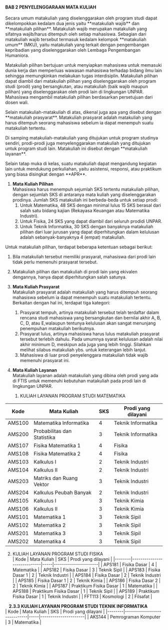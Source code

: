 #### **BAB 2 PENYELENGGARAAN MATA KULIAH**
<p>Secara umum matakuliah yang diselenggarakan oleh program studi dapat dikelompokkan kedalam dua jenis yaitu **matakuliah wajib** dan **matakuliah pilihan**. Matakuliah wajib merupakan matakuliah yang sifatnya wajib/harus ditempuh oleh setiap mahasiswa. Sebagian dari matakuliah wajib tersebut termasuk kedalam kelompok **matakuliah umum** (MKU), yaitu matakuliah yang terkait dengan pengembangan kepribadian yang diselenggarakan oleh Lembaga Pengembangan Humaniora. </p>
	<p>Matakuliah pilihan bertujuan untuk menyiapkan mahasiswa untuk memasuki dunia kerja dan memperluas wawasan mahasiswa terhadap bidang ilmu lain sehingga memungkinkan melakukan tugas interdisiplin. Matakuliah pilihan dapat diambil dari matakuliah pilihan yang diselenggarakan oleh program studi (prodi) yang bersangkutan, atau matakuliah (baik wajib maupun pilihan) yang diselenggarakan oleh prodi lain di lingkungan UNPAR. Mahasiswa mengambil matakuliah pilihan berdasarkan persetujuan dari dosen wali.</p>
	<p>Selain matakuliah-matakuliah di atas, dikenal juga apa yang disebut dengan **matakuliah prasyarat**. Matakuliah prasyarat adalah matakuliah yang harus ditempuh seorang mahasiswa sebelum ia dapat menempuh suatu matakuliah tertentu.</p>
	<p>Di samping matakuliah-matakuliah yang ditujukan untuk program studinya sendiri, prodi-prodi juga menyelenggarakan matakuliah yang ditujukan untuk program studi lain. Matakuliah ini disebut dengan **matakuliah layanan**.</p>
	<p>Selain tatap muka di kelas, suatu matakuliah dapat mengandung kegiatan lain untuk mendukung perkuliahan, yaitu asistensi, responsi, atau praktikum yang biasa disingkat dengan **APR**.</p>



1. **Mata Kuliah Pilihan<br>**
    Mahasiswa harus menempuh sejumlah SKS tertentu matakuliah pilihan, dengan         sejumlah SKS di antaranya mata kuliah yang diselenggarakan prodinya. Jumlah       SKS matakuliah ini berbeda-beda untuk setiap prodi:
    1.	Untuk Matematika, 48 SKS dengan minimal lulus 15 SKS berasal dari                 salah satu bidang kajian (Rekayasa Keuangan atau Matematika Industri).
    2.	Untuk Fisika, 24 SKS yang dapat diambil dari seluruh prodidi UNPAR.
    3.	Untuk Teknik Informatika, 30 SKS dengan banyaknya matakuliah pilihan dari luar jurusan yang dapat diperhitungkan dalam kelulusan adalah sebanyak-banyaknya 4 (empat) matakuliah.

 Untuk matakuliah pilihan, terdapat beberapa ketentuan sebagai berikut:
 1. Bila matakuliah tersebut memiliki prasyarat, mahasiswa dari prodi lain             tidak perlu memenuhi prasyarat tersebut.
 2. Matakuliah pilihan dan matakuliah di prodi lain yang ekivalen dengannya,          hanya dapat diperhitungkan salah satunya.
    
2. **Mata Kuliah Prasyarat<br>**
    Matakuliah prasyarat adalah matakuliah yang harus ditempuh seorang mahasiswa     sebelum ia dapat menempuh suatu matakuliah tertentu. Berkaitan dengan hal ini,     terdapat tiga kategori:
    1.	Prasyarat tempuh, artinya matakuliah tersebut telah terdaftar dalam               rencana studi mahasiswa yang bersangkutan dan bernilai akhir A, B, C, D,          atau E,walaupun tentunya kelulusan akan sangat menunjang penempuhan               matakuliah berikutnya.
    2.	Prasyarat lulus, artinya mahasiswa harus lulus matakuliah prasyarat               tersebut terlebih dahulu. Pada umumnya syarat kelulusan adalah nilai akhir         minimum D, meskipun ada juga yang lebih tinggi. Silahkan melihat silabus          matakuliah ybs. untuk keterangan lebih lanjut.
    3.	Mahasiswa di luar prodi penyelenggara matakuliah tidak wajib memenuhi             prasyarat ini.
3. **Mata Kuliah Layanan<br>**
Matakuliah layanan adalah matakuliah yang dibina oleh prodi yang ada di FTIS untuk memenuhi kebutuhan matakuliah pada prodi lain di lingkungan UNPAR. 

    1. KULIAH LAYANAN PROGRAM STUDI MATEMATIKA<br>

| Kode   | Mata Kuliah                 | SKS |  Prodi yang dilayani |
|--------|-----------------------------|-----|----------------------|
| AMS100 | Matematika Informatika      | 4   | Teknik Informatika   |
| AMS200 | Probabilitas dan Statistika | 3   |  Teknik Informatika  |
| AMS107 | Fisika Matematika 1         | 4   | Fisika               |
| AMS108 | Fisika Matematika 2         | 4   | Fisika               |
| AMS103 | Kalkulus I                  | 2   | Teknik Industri      |
| AMS104 | Kalkulus II                 | 2   | Teknik Industri      |
| AMS203 | Matriks dan Ruang Vektor    | 3   | Teknik Industri      |
| AMS204 | Kalkulus Peubah Banyak      | 2   | Teknik Industri      |
| AMS105 | Kalkulus I                  | 3   | Teknik Kimia         |
| AMS106 | Kalkulus II                 | 3   | Teknik Kimia         |
| AMS101 | Matematika 1                | 3   | Teknik Sipil         |
| AMS102 | Matematika 2                | 3   | Teknik Sipil         |
| AMS201 | Matematika 3                | 3   | Teknik Sipil         |
| AMS202 | Matematika 4                | 3   | Teknik Sipil         |

2. KULIAH LAYANAN PROGRAM STUDI FISIKA<br>
| Kode   | Mata Kuliah                 | SKS |  Prodi yang dilayani |
|--------|-----------------------------|-----|----------------------|
| APS181 | Fisika Dasar                | 4   | Matematika           |
| APS182 | Fisika Dasar		       | 3   | Teknik Sipil         |
| APS183 | Fisika Dasar 1	       | 2   | Teknik Industri      |
| APS184 | Fisika Dasar  	       | 2   | Teknik Industri      |
| APS185 | Fisika Dasar 1              | 2   | Teknik Kimia         |
| APS186 | Fisika Dasar 2	       | 2   | Teknik Kimia         |
| APS187 | Praktikum Fisika Dasar      | 1   | Matematika           |
| APS188 | Praktikum Fisika Dasar      | 1   | Teknik Sipil         |
| APS189 | Praktikum Fisika Dasar      | 1   | Teknik Industri      |
| FFT113 | Kosmologi                   | 2   | Filsafat             |




&nbsp;&nbsp;&nbsp;**2.3.3  KULIAH LAYANAN PROGRAM STUDI TEKNIK INFORMATIKA<br>**
| Kode   | Mata Kuliah                 | SKS |  Prodi yang dilayani |
|--------|-----------------------------|-----|----------------------|
| AKS144 | Pemrograman Komputer        | 3   | Matematika	    |
